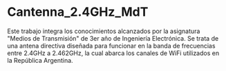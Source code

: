# Cantenna_2.4GHz_MdT
Este trabajo integra los conocimientos alcanzados por la asignatura "Medios de Transmisión" de 3er año de Ingeniería Electrónica. Se trata de una antena directiva diseñada para funcionar en la banda de frecuencias entre 2.4GHz a 2.462GHz, la cual abarca los canales de WiFi utilizados en la República Argentina. 
